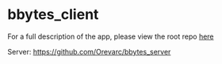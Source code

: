 # bbytes_client

For a full description of the app, please view the root repo [here](https://github.com/Orevarc/bbytes_v2)

Server: https://github.com/Orevarc/bbytes_server